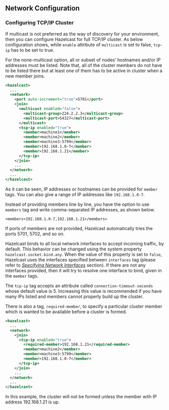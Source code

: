 

## Network Configuration



### Configuring TCP/IP Cluster

If multicast is not preferred as the way of discovery for your environment, then you can configure Hazelcast for full TCP/IP cluster. As below configuration shows, while `enable` attribute of `multicast` is set to false, `tcp-ip` has to be set to true. 

For the none-multicast option, all or subset of nodes' hostnames and/or IP addresses must be listed. Note that, all of the cluster members do not have to be listed there but at least one of them has to be active in cluster when a new member joins. 


```xml
<hazelcast>
  ...
  <network>
    <port auto-increment="true">5701</port>
    <join>
      <multicast enabled="false">
        <multicast-group>224.2.2.3</multicast-group>
        <multicast-port>54327</multicast-port>
      </multicast>
      <tcp-ip enabled="true">
        <member>machine1</member>
        <member>machine2</member>
        <member>machine3:5799</member>
        <member>192.168.1.0-7</member>
        <member>192.168.1.21</member>
      </tcp-ip>
    </join>
    ...
  </network>
  ...
</hazelcast>
```

As it can be seen, IP addresses or hostnames can be provided for `member` tags. You can also give a range of IP addresses like `192.168.1.0-7`.

Instead of providing members line by line, you have the option to use `members` tag and write comma-separated IP addresses, as shown below.

`<members>192.168.1.0-7,192.168.1.21</members>`

If ports of members are not provided, Hazelcast automatically tries the ports 5701, 5702, and so on.

Hazelcast binds to all local network interfaces to accept incoming traffic, by default. This behavior can be changed using the system property `hazelcast.socket.bind.any`. When the value of this property is set to `false`, Hazelcast uses the interfaces specified between `interfaces` tag (please refer to *[Specifying Network Interfaces](#specifying-network-interfaces)* section). If there are not any interfaces provided, then it will try to resolve one interface to bind, given in the `member` tags.

The `tcp-ip` tag accepts an attribute called `connection-timeout-seconds` whose default value is 5. Increasing this value is recommended if you have many IPs listed and members cannot properly build up the cluster.

There is also a tag, `required-member`, to specify a particular cluster member which is wanted to be available before a cluster is formed. 

```xml
<hazelcast>
  ...
  <network>
    <join>
      <tcp-ip enabled="true">
        <required-member>192.168.1.21</required-member>
        <member>machine2</member>
        <member>machine3:5799</member>
        <member>192.168.1.0-7</member>
      </tcp-ip>
    </join>
    ...
  </network>
  ...
</hazelcast>
```

In this example, the cluster will not be formed unless the member with IP address 192.168.1.21 is up.
<br></br>